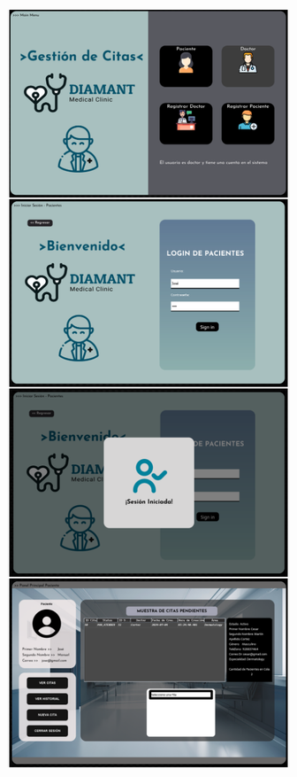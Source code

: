 ![test1](src/dev/two/project/resources/media/img/test1.png)
![test2](src/dev/two/project/resources/media/img/test2.png)
![test3](src/dev/two/project/resources/media/img/test3.png)
![test4](src/dev/two/project/resources/media/img/test4.png)
